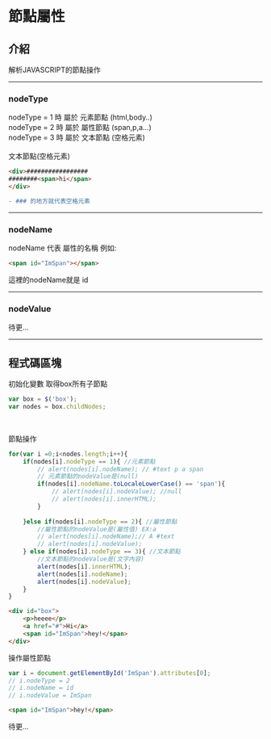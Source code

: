 # 節點屬性

## 介紹
解析JAVASCRIPT的節點操作
___
### nodeType
nodeType = 1 時 屬於 元素節點 (html,body..)<br>
nodeType = 2 時 屬於 屬性節點 (span,p,a...)<br>
nodeType = 3 時 屬於 文本節點 (空格元素)<br>
<br>
文本節點(空格元素)
```html
<div>#################
########<span>hi</span>
</div>
```
```diff
- ### 的地方就代表空格元素
```
___

### nodeName
nodeName 代表 屬性的名稱 例如:
```html
<span id="ImSpan"></span>
```
這裡的nodeName就是 id

___

### nodeValue
待更...
___


## 程式碼區塊

初始化變數 取得box所有子節點
```js 
var box = $('box'); 
var nodes = box.childNodes; 
```
<br>

節點操作
```js
for(var i =0;i<nodes.length;i++){
	if(nodes[i].nodeType == 1){ //元素節點 
		// alert(nodes[i].nodeName); // #text p a span
		// 元素節點的nodeValue是(null)
		if(nodes[i].nodeName.toLocaleLowerCase() == 'span'){
			// alert(nodes[i].nodeValue); //null
			// alert(nodes[i].innerHTML);
		}
      
	}else if(nodes[i].nodeType == 2){ //屬性節點
		//屬性節點的nodeValue是(屬性值) EX:a
		// alert(nodes[i].nodeName);// A #text
		// alert(nodes[i].nodeValue);
	} else if(nodes[i].nodeType == 3){ //文本節點
		//文本節點的nodeValue是(文字內容)
		alert(nodes[i].innerHTML); 
		alert(nodes[i].nodeName);
		alert(nodes[i].nodeValue);
	}
}
```
```html
<div id="box">
	<p>heeee</p>
	<a href="#">Hi</a>
	<span id="ImSpan">hey!</span>
</div>
```

操作屬性節點

```js
var i = document.getElementById('ImSpan').attributes[0];
// i.nodeType = 2
// i.nodeName = id
// i.nodeValue = ImSpan
```
```html
<span id="ImSpan">hey!</span>
```


待更...
